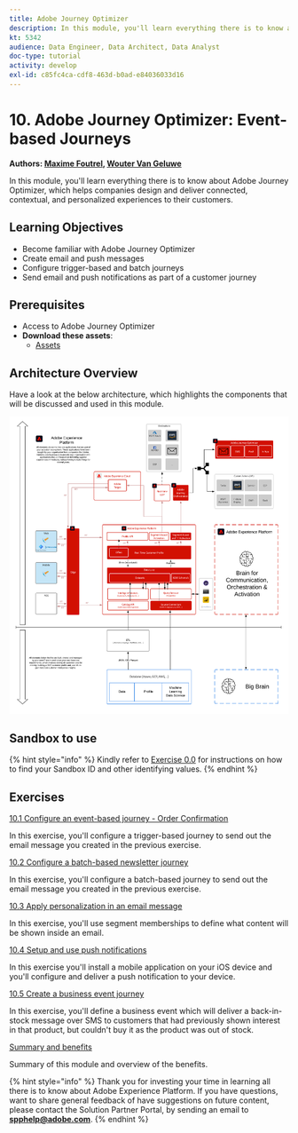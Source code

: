 ```yaml
---
title: Adobe Journey Optimizer
description: In this module, you'll learn everything there is to know about Journey Optimizer, which helps companies design and deliver connected, contextual, and personalized experiences to their customers.
kt: 5342
audience: Data Engineer, Data Architect, Data Analyst
doc-type: tutorial
activity: develop
exl-id: c85fc4ca-cdf8-463d-b0ad-e84036033d16
---
```

# 10. Adobe Journey Optimizer: Event-based Journeys

**Authors: [Maxime Foutrel](https://www.linkedin.com/in/maximefoutrel/), [Wouter Van Geluwe](https://www.linkedin.com/in/woutervangeluwe/)**

In this module, you'll learn everything there is to know about Adobe Journey Optimizer, which helps companies design and deliver connected, contextual, and personalized experiences to their customers.

## Learning Objectives

- Become familiar with Adobe Journey Optimizer
- Create email and push messages
- Configure trigger-based and batch journeys
- Send email and push notifications as part of a customer journey

## Prerequisites

- Access to Adobe Journey Optimizer
- **Download these assets**:
  - [Assets](./../assets/ajo/ajo_assets.zip)

## Architecture Overview

Have a look at the below architecture, which highlights the components that will be discussed and used in this module.

![Architecture Overview](../assets/images/architecturem23.png)

## Sandbox to use

{% hint style="info" %}
Kindly refer to [Exercise 0.0](../getting-started/ex0.md) for instructions on how to find your Sandbox ID and other identifying values.
{% endhint %}

## Exercises

[10.1 Configure an event-based journey - Order Confirmation](./ex1.md)

In this exercise, you'll configure a trigger-based journey to send out the email message you created in the previous exercise.

[10.2 Configure a batch-based newsletter journey](./ex2.md)

In this exercise, you'll configure a batch-based journey to send out the email message you created in the previous exercise.

[10.3 Apply personalization in an email message](./ex3.md)

In this exercise, you'll use segment memberships to define what content will be shown inside an email.

[10.4 Setup and use push notifications](./ex4.md)

In this exercise you'll install a mobile application on your iOS device and you'll configure and deliver a push notification to your device.

[10.5 Create a business event journey](./ex5.md)

In this exercise, you'll define a business event which will deliver a back-in-stock message over SMS to customers that had previously shown interest in that product, but couldn't buy it as the product was out of stock.

[Summary and benefits](./summary.md)

Summary of this module and overview of the benefits.

{% hint style="info" %}
Thank you for investing your time in learning all there is to know about Adobe Experience Platform. If you have questions, want to share general feedback of have suggestions on future content, please contact the Solution Partner Portal, by sending an email to **spphelp@adobe.com**.
{% endhint %}
